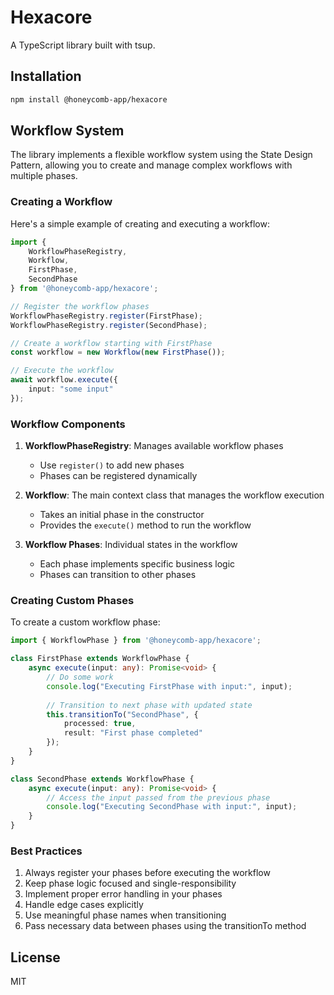 # Hexacore

A TypeScript library built with tsup.

## Installation

```bash
npm install @honeycomb-app/hexacore
```

## Workflow System

The library implements a flexible workflow system using the State Design Pattern, allowing you to create and manage complex workflows with multiple phases.

### Creating a Workflow

Here's a simple example of creating and executing a workflow:

```typescript
import { 
    WorkflowPhaseRegistry, 
    Workflow,
    FirstPhase,
    SecondPhase
} from '@honeycomb-app/hexacore';

// Register the workflow phases
WorkflowPhaseRegistry.register(FirstPhase);
WorkflowPhaseRegistry.register(SecondPhase);

// Create a workflow starting with FirstPhase
const workflow = new Workflow(new FirstPhase());

// Execute the workflow
await workflow.execute({
    input: "some input"
});
```

### Workflow Components

1. **WorkflowPhaseRegistry**: Manages available workflow phases
   - Use `register()` to add new phases
   - Phases can be registered dynamically

2. **Workflow**: The main context class that manages the workflow execution
   - Takes an initial phase in the constructor
   - Provides the `execute()` method to run the workflow

3. **Workflow Phases**: Individual states in the workflow
   - Each phase implements specific business logic
   - Phases can transition to other phases

### Creating Custom Phases

To create a custom workflow phase:

```typescript
import { WorkflowPhase } from '@honeycomb-app/hexacore';

class FirstPhase extends WorkflowPhase {
    async execute(input: any): Promise<void> {
        // Do some work
        console.log("Executing FirstPhase with input:", input);
        
        // Transition to next phase with updated state
        this.transitionTo("SecondPhase", {
            processed: true,
            result: "First phase completed"
        });
    }
}

class SecondPhase extends WorkflowPhase {
    async execute(input: any): Promise<void> {
        // Access the input passed from the previous phase
        console.log("Executing SecondPhase with input:", input);
    }
}
```

### Best Practices

1. Always register your phases before executing the workflow
2. Keep phase logic focused and single-responsibility
3. Implement proper error handling in your phases
4. Handle edge cases explicitly
5. Use meaningful phase names when transitioning
6. Pass necessary data between phases using the transitionTo method

## License

MIT
